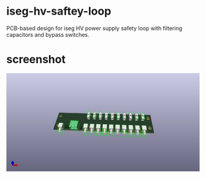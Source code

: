 # iseg-hv-saftey-loop

PCB-based design for iseg HV power supply safety loop with filtering capacitors and bypass switches.

# screenshot
![alt text](https://raw.githubusercontent.com/baljamal/iseg-hv-saftey-loop/main/HV_Safety_Loop/screenshots/HV_Safety_Loop.png)


